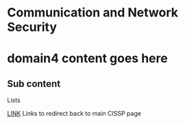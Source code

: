 # Communication and Network Security

# domain4 content goes here

## Sub content

Lists

[LINK](/docs/certifications/cissp.md) Links to redirect back to main CISSP page
